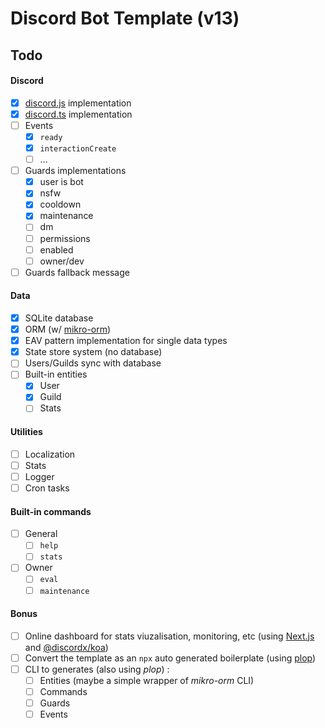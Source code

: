# Discord Bot Template (v13)

## Todo

#### Discord
- [x] [discord.js](https://github.com/discordjs/discord.js/) implementation
- [x] [discord.ts](https://github.com/oceanroleplay/discord.ts) implementation
- [ ] Events
    - [x] `ready`
    - [x] `interactionCreate`
    - [ ] ...
- [ ] Guards implementations
    - [x] user is bot
    - [x] nsfw
    - [x] cooldown
    - [x] maintenance
    - [ ] dm
    - [ ] permissions
    - [ ] enabled
    - [ ] owner/dev
- [ ] Guards fallback message

#### Data
- [x] SQLite database
- [x] ORM (w/ [mikro-orm](https://github.com/mikro-orm/mikro-orm))
- [x] EAV pattern implementation for single data types
- [x] State store system (no database)
- [ ] Users/Guilds sync with database
- [ ] Built-in entities
    - [x] User
    - [x] Guild
    - [ ] Stats

#### Utilities
- [ ] Localization
- [ ] Stats
- [ ] Logger
- [ ] Cron tasks

#### Built-in commands
- [ ] General
    - [ ] `help`
    - [ ] `stats`
- [ ] Owner
    - [ ] `eval`
    - [ ] `maintenance`

#### Bonus
- [ ] Online dashboard for stats viuzalisation, monitoring, etc (using [Next.js](https://nextjs.org/) and [@discordx/koa](https://www.npmjs.com/package/@discordx/koa))
- [ ] Convert the template as an `npx` auto generated boilerplate (using [plop](https://github.com/plopjs/plop))
- [ ] CLI to generates (also using *plop*) :
    - [ ] Entities (maybe a simple wrapper of *mikro-orm* CLI)
    - [ ] Commands
    - [ ] Guards
    - [ ] Events